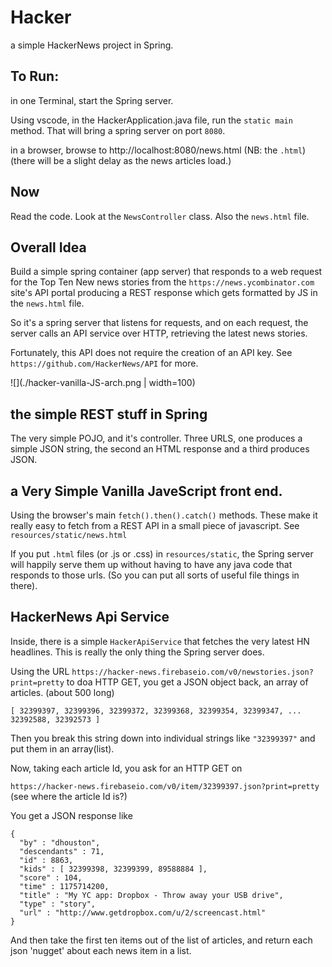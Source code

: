 # Hacker

a simple HackerNews project in Spring.

## To Run:

in one Terminal, start the Spring server.

Using vscode, in the HackerApplication.java file, run the `static main` method.
That will bring a spring server on port `8080`.

in a browser, browse to http://localhost:8080/news.html
(NB: the `.html`) (there will be a slight delay as the news articles load.)

## Now

Read the code. Look at the `NewsController` class. Also the `news.html` file.

## Overall Idea

Build a simple spring container (app server) that responds to a web request for the Top Ten New news stories from the
`https://news.ycombinator.com` site's API portal producing a REST response which gets formatted by JS in the `news.html` file.

So it's a spring server that listens for requests, and on each request, the server calls an API service over HTTP, retrieving the latest news stories.

Fortunately, this API does not require the creation of an API key. 
See `https://github.com/HackerNews/API` for more.

![](./hacker-vanilla-JS-arch.png | width=100)

## the simple REST stuff in Spring

The very simple POJO, and it's controller. Three URLS, one produces a simple JSON string, the second an HTML response and a third produces JSON.

## a Very Simple Vanilla JaveScript front end.

Using the browser's main `fetch().then().catch()` methods. These make it really easy to fetch from a REST API in a
small piece of javascript. See `resources/static/news.html`

If you put `.html` files (or .js or .css) in `resources/static`, the Spring server will happily serve them up 
without having to have any java code that responds to those urls.
 (So you can put all sorts of useful file things in there).


## HackerNews Api Service

Inside, there is a simple `HackerApiService` that fetches the very latest HN headlines.
This is really the only thing the Spring server does.

Using the URL `https://hacker-news.firebaseio.com/v0/newstories.json?print=pretty`
to doa HTTP GET, you get a JSON object back, an array of articles. (about 500 long)

```
[ 32399397, 32399396, 32399372, 32399368, 32399354, 32399347, ... 32392588, 32392573 ]
```

Then you break this string down into individual strings like `"32399397"` and put them in
an array(list).

Now, taking each article Id, you ask for an HTTP GET on 

`https://hacker-news.firebaseio.com/v0/item/32399397.json?print=pretty` (see where the article Id is?)

You get a JSON response like 

```
{
  "by" : "dhouston",
  "descendants" : 71,
  "id" : 8863,
  "kids" : [ 32399398, 32399399, 89588884 ],
  "score" : 104,
  "time" : 1175714200,
  "title" : "My YC app: Dropbox - Throw away your USB drive",
  "type" : "story",
  "url" : "http://www.getdropbox.com/u/2/screencast.html"
}
```

And then take the first ten items out of the list of articles, and return each json 'nugget' about each news item in a list.
